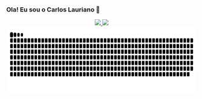 ### Ola! Eu sou o Carlos Lauriano 👋

<div align="center">
  <a href="https://github.com/Laquinui">
  <img height="180em" src="https://github-readme-stats.vercel.app/api?username=Carloslauriano&show_icons=true&theme=dracula&include_all_commits=true&count_private=true"/>
  <img height="180em" src="https://github-readme-stats.vercel.app/api/top-langs/?username=anuraghazra&hide_progress=false&layout=compact&theme=dracula&langs_count=7"/>
</div>

  
<div align="center">
  <a href="https://github.com/Laquinui">
  <img height="180em" src="https://github.com/Carloslauriano/Carloslauriano/blob/output/github-snake-dark.svg"/>
</div>
